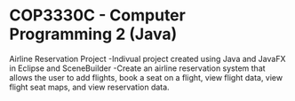 # COP3330C - Computer Programming 2 (Java)
Airline Reservation Project
-Indivual project created using Java and JavaFX in Eclipse and SceneBuilder
-Create an airline reservation system that allows the user to add flights, book a seat on a flight, view flight data, view flight seat maps, and view reservation data.

